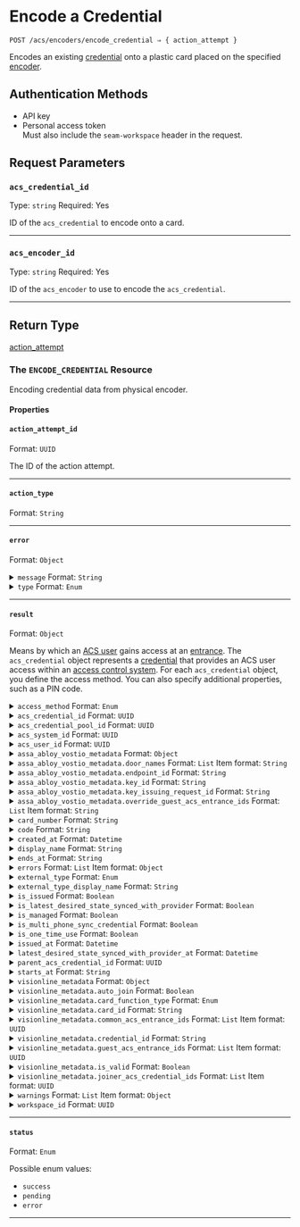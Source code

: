 # Encode a Credential

```
POST /acs/encoders/encode_credential ⇒ { action_attempt }
```

Encodes an existing [credential](../../../capability-guides/access-systems/managing-credentials.md) onto a plastic card placed on the specified [encoder](../../../capability-guides/access-systems/working-with-card-encoders-and-scanners/README.md).

## Authentication Methods

- API key
- Personal access token
  <br>Must also include the `seam-workspace` header in the request.

## Request Parameters

### `acs_credential_id`

Type: `string`
Required: Yes

ID of the `acs_credential` to encode onto a card.

***

### `acs_encoder_id`

Type: `string`
Required: Yes

ID of the `acs_encoder` to use to encode the `acs_credential`.

***

## Return Type

[action\_attempt](./)

### The `ENCODE_CREDENTIAL` Resource

Encoding credential data from physical encoder.

#### Properties

#### `action_attempt_id`

Format: `UUID`

The ID of the action attempt.

---

#### `action_type`

Format: `String`

---

#### `error`

Format: `Object`

<details>

<summary><code>message</code> Format: <code>String</code></summary>

</details>

<details>

<summary><code>type</code> Format: <code>Enum</code></summary>

Possible enum values:
- `uncategorized_error`
- `action_attempt_expired`
- `no_credential_on_encoder`
- `incompatible_card_format`
- `credential_cannot_be_reissued`

</details>

---

#### `result`

Format: `Object`

Means by which an [ACS user](https://docs.seam.co/latest/capability-guides/access-systems/user-management) gains access at an [entrance](../../../capability-guides/access-systems/retrieving-entrance-details.md). The `acs_credential` object represents a [credential](../../../capability-guides/access-systems/managing-credentials.md) that provides an ACS user access within an [access control system](https://docs.seam.co/latest/capability-guides/access-systems). For each `acs_credential` object, you define the access method. You can also specify additional properties, such as a PIN code.

<details>

<summary><code>access_method</code> Format: <code>Enum</code></summary>

Access method for the [credential](../../../capability-guides/access-systems/managing-credentials.md). Supported values: `code`, `card`, `mobile_key`.

Possible enum values:
- `code`
- `card`
- `mobile_key`

</details>

<details>

<summary><code>acs_credential_id</code> Format: <code>UUID</code></summary>

ID of the [credential](../../../capability-guides/access-systems/managing-credentials.md).

</details>

<details>

<summary><code>acs_credential_pool_id</code> Format: <code>UUID</code></summary>

</details>

<details>

<summary><code>acs_system_id</code> Format: <code>UUID</code></summary>

ID of the [access control system](https://docs.seam.co/latest/capability-guides/access-systems) that contains the [credential](../../../capability-guides/access-systems/managing-credentials.md).

</details>

<details>

<summary><code>acs_user_id</code> Format: <code>UUID</code></summary>

ID of the [ACS user](https://docs.seam.co/latest/capability-guides/access-systems/user-management) to whom the [credential](../../../capability-guides/access-systems/managing-credentials.md) belongs.

</details>

<details>

<summary><code>assa_abloy_vostio_metadata</code> Format: <code>Object</code></summary>

Vostio-specific metadata for the [credential](../../../capability-guides/access-systems/managing-credentials.md).

</details>

<details>

<summary><code>assa_abloy_vostio_metadata.door_names</code> Format: <code>List</code> Item format: <code>String</code></summary>

</details>

<details>

<summary><code>assa_abloy_vostio_metadata.endpoint_id</code> Format: <code>String</code></summary>

</details>

<details>

<summary><code>assa_abloy_vostio_metadata.key_id</code> Format: <code>String</code></summary>

</details>

<details>

<summary><code>assa_abloy_vostio_metadata.key_issuing_request_id</code> Format: <code>String</code></summary>

</details>

<details>

<summary><code>assa_abloy_vostio_metadata.override_guest_acs_entrance_ids</code> Format: <code>List</code> Item format: <code>String</code></summary>

</details>

<details>

<summary><code>card_number</code> Format: <code>String</code></summary>

Number of the card associated with the [credential](../../../capability-guides/access-systems/managing-credentials.md).

</details>

<details>

<summary><code>code</code> Format: <code>String</code></summary>

Access (PIN) code for the [credential](../../../capability-guides/access-systems/managing-credentials.md).

</details>

<details>

<summary><code>created_at</code> Format: <code>Datetime</code></summary>

Date and time at which the [credential](../../../capability-guides/access-systems/managing-credentials.md) was created.

</details>

<details>

<summary><code>display_name</code> Format: <code>String</code></summary>

Display name that corresponds to the [credential](../../../capability-guides/access-systems/managing-credentials.md) type.

</details>

<details>

<summary><code>ends_at</code> Format: <code>String</code></summary>

Date and time at which the [credential](../../../capability-guides/access-systems/managing-credentials.md) validity ends, in [ISO 8601](https://www.iso.org/iso-8601-date-and-time-format.html) format. Must be a time in the future and after `starts_at`.

</details>

<details>

<summary><code>errors</code> Format: <code>List</code> Item format: <code>Object</code></summary>

Errors associated with the [credential](../../../capability-guides/access-systems/managing-credentials.md).


<details>

<summary><code>error_code</code> Format: <code>String</code></summary>

</details>

<details>

<summary><code>message</code> Format: <code>String</code></summary>

</details>
</details>

<details>

<summary><code>external_type</code> Format: <code>Enum</code></summary>

Brand-specific terminology for the [credential](../../../capability-guides/access-systems/managing-credentials.md) type. Supported values: `pti_card`, `brivo_credential`, `hid_credential`, `visionline_card`.

Possible enum values:
- `pti_card`
- `brivo_credential`
- `hid_credential`
- `visionline_card`
- `salto_ks_credential`
- `assa_abloy_vostio_key`
- `salto_space_key`

</details>

<details>

<summary><code>external_type_display_name</code> Format: <code>String</code></summary>

Display name that corresponds to the brand-specific terminology for the [credential](../../../capability-guides/access-systems/managing-credentials.md) type.

</details>

<details>

<summary><code>is_issued</code> Format: <code>Boolean</code></summary>

Indicates whether the [credential](../../../capability-guides/access-systems/managing-credentials.md) has been encoded onto a card.

</details>

<details>

<summary><code>is_latest_desired_state_synced_with_provider</code> Format: <code>Boolean</code></summary>

Indicates whether the latest state of the [credential](../../../capability-guides/access-systems/managing-credentials.md) has been synced from Seam to the provider.

</details>

<details>

<summary><code>is_managed</code> Format: <code>Boolean</code></summary>

</details>

<details>

<summary><code>is_multi_phone_sync_credential</code> Format: <code>Boolean</code></summary>

Indicates whether the [credential](../../../capability-guides/access-systems/managing-credentials.md) is a [multi-phone sync credential](https://docs.seam.co/latest/capability-guides/mobile-access-in-development/issuing-mobile-credentials-from-an-access-control-system#what-are-multi-phone-sync-credentials).

</details>

<details>

<summary><code>is_one_time_use</code> Format: <code>Boolean</code></summary>

Indicates whether the [credential](../../../capability-guides/access-systems/managing-credentials.md) can only be used once. If `true`, the code becomes invalid after the first use.

</details>

<details>

<summary><code>issued_at</code> Format: <code>Datetime</code></summary>

Date and time at which the [credential](../../../capability-guides/access-systems/managing-credentials.md) was encoded onto a card.

</details>

<details>

<summary><code>latest_desired_state_synced_with_provider_at</code> Format: <code>Datetime</code></summary>

Date and time at which the state of the [credential](../../../capability-guides/access-systems/managing-credentials.md) was most recently synced from Seam to the provider.

</details>

<details>

<summary><code>parent_acs_credential_id</code> Format: <code>UUID</code></summary>

ID of the parent [credential](../../../capability-guides/access-systems/managing-credentials.md).

</details>

<details>

<summary><code>starts_at</code> Format: <code>String</code></summary>

Date and time at which the [credential](../../../capability-guides/access-systems/managing-credentials.md) validity starts, in [ISO 8601](https://www.iso.org/iso-8601-date-and-time-format.html) format.

</details>

<details>

<summary><code>visionline_metadata</code> Format: <code>Object</code></summary>

Visionline-specific metadata for the [credential](../../../capability-guides/access-systems/managing-credentials.md).

</details>

<details>

<summary><code>visionline_metadata.auto_join</code> Format: <code>Boolean</code></summary>

</details>

<details>

<summary><code>visionline_metadata.card_function_type</code> Format: <code>Enum</code></summary>

Possible enum values:
- `guest`
- `staff`

</details>

<details>

<summary><code>visionline_metadata.card_id</code> Format: <code>String</code></summary>

</details>

<details>

<summary><code>visionline_metadata.common_acs_entrance_ids</code> Format: <code>List</code> Item format: <code>UUID</code></summary>

</details>

<details>

<summary><code>visionline_metadata.credential_id</code> Format: <code>String</code></summary>

</details>

<details>

<summary><code>visionline_metadata.guest_acs_entrance_ids</code> Format: <code>List</code> Item format: <code>UUID</code></summary>

</details>

<details>

<summary><code>visionline_metadata.is_valid</code> Format: <code>Boolean</code></summary>

</details>

<details>

<summary><code>visionline_metadata.joiner_acs_credential_ids</code> Format: <code>List</code> Item format: <code>UUID</code></summary>

</details>

<details>

<summary><code>warnings</code> Format: <code>List</code> Item format: <code>Object</code></summary>

Warnings associated with the [credential](../../../capability-guides/access-systems/managing-credentials.md).


<details>

<summary><code>created_at</code> Format: <code>Datetime</code></summary>

Date and time at which Seam created the warning.

</details>

<details>

<summary><code>message</code> Format: <code>String</code></summary>

Detailed description of the warning. Provides insights into the issue and potentially how to rectify it.

</details>

<details>

<summary><code>warning_code</code> Format: <code>Enum</code></summary>

Unique identifier of the type of warning. Enables quick recognition and categorization of the issue.

Possible enum values:
- `waiting_to_be_issued`
- `schedule_externally_modified`
- `schedule_modified`
- `being_deleted`
- `unknown_issue_with_acs_credential`
- `needs_to_be_reissued`

</details>
</details>

<details>

<summary><code>workspace_id</code> Format: <code>UUID</code></summary>

ID of the [workspace](../../../core-concepts/workspaces/README.md) that contains the [credential](../../../capability-guides/access-systems/managing-credentials.md).

</details>

---

#### `status`

Format: `Enum`

Possible enum values:
- `success`
- `pending`
- `error`

---

